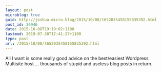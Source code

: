 ```yaml
---
layout: post
microblog: true
guid: http://joshua.micro.blog/2015/10/08/t652035458155835392.html
post_id: 36946
date: 2015-10-08T19:19:02+1100
lastmod: 2019-07-30T17:41:27+1100
type: post
url: /2015/10/08/t652035458155835392.html
---
```

All I want is some really good advice on the best/easiest Wordpress Multisite host ... thousands of stupid and useless blog posts in return.
